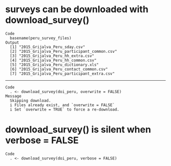 # surveys can be downloaded with download_survey()

    Code
      basename(peru_survey_files)
    Output
      [1] "2015_Grijalva_Peru_sday.csv"              
      [2] "2015_Grijalva_Peru_participant_common.csv"
      [3] "2015_Grijalva_Peru_hh_extra.csv"          
      [4] "2015_Grijalva_Peru_hh_common.csv"         
      [5] "2015_Grijalva_Peru_dictionary.xls"        
      [6] "2015_Grijalva_Peru_contact_common.csv"    
      [7] "2015_Grijalva_Peru_participant_extra.csv" 

---

    Code
      . <- download_survey(doi_peru, overwrite = FALSE)
    Message
      Skipping download.
      i Files already exist, and `overwrite = FALSE`
      i Set `overwrite = TRUE` to force a re-download.

# download_survey() is silent when verbose = FALSE

    Code
      . <- download_survey(doi_peru, verbose = FALSE)

